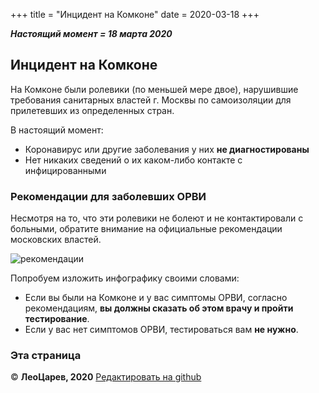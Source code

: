 +++
title = "Инцидент на Комконе"
date = 2020-03-18
+++

_**Настоящий момент = 18 марта 2020**_

## Инцидент на Комконе

На Комконе были ролевики (по меньшей мере двое), нарушившие требования санитарных властей г. Москвы по самоизоляции для прилетевших из определенных стран.

В настоящий момент:

- Коронавирус или другие заболевания у них **не диагностированы**
- Нет никаких сведений о их каком-либо контакте с инфицированными

### Рекомендации для заболевших ОРВИ

Несмотря на то, что эти ролевики не болеют и не контактировали с больными, обратите внимание на официальные рекомендации московских властей.

![рекомендации](/recommendations.jpg)

Попробуем изложить инфографику своими словами:
 - Если вы были на Комконе и у вас симптомы ОРВИ, согласно рекомендациям, **вы должны сказать об этом врачу и пройти тестирование**.
 - Если у вас нет симптомов ОРВИ, тестироваться вам **не нужно**.

### Эта страница

© **ЛеоЦарев, 2020**
[Редактировать на github](https://github.com/leotsarev/corona-comcon/blob/master/content/comcon.md)
